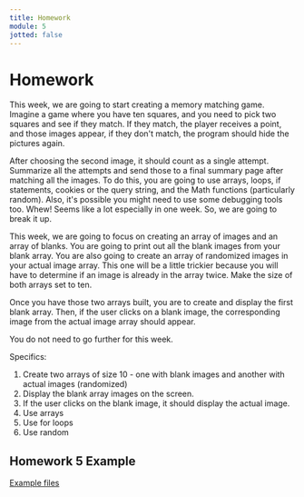 ```yaml
---
title: Homework
module: 5
jotted: false
---
```


# Homework

This week, we are going to start creating a memory matching game.  Imagine a game where you have ten squares, and you need to pick two squares and see if they match. If they match, the player receives a point, and those images appear, if they don't match, the program should hide the pictures again.  

After choosing the second image, it should count as a single attempt.  Summarize all the attempts and send those to a final summary page after matching all the images.   To do this, you are going to use arrays, loops, if statements, cookies or the query string, and the Math functions (particularly random). Also, it's possible you might need to use some debugging tools too.  Whew!  Seems like a lot especially in one week.  So, we are going to break it up.

This week, we are going to focus on creating an array of images and an array of blanks.  You are going to print out all the blank images from your blank array.  You are also going to create an array of randomized images in your actual image array.  This one will be a little trickier because you will have to determine if an image is already in the array twice.  Make the size of both arrays set to ten.

Once you have those two arrays built, you are to create and display the first blank array.  Then, if the user clicks on a blank image, the corresponding image from the actual image array should appear.  

You do not need to go further for this week.

Specifics:

1. Create two arrays of size 10 - one with blank images and another with actual images (randomized)
2. Display the blank array images on the screen.
3. If the user clicks on the blank image, it should display the actual image.
4. Use arrays
5. Use for loops
6. Use random


## Homework 5 Example

[Example files](https://github.com/Montana-Media-Arts/441-WebTech-Spring2024-Examples/tree/master/Week%205)

